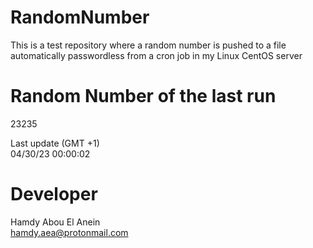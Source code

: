 # RandomNumber    
This is a test repository where a random number is pushed to a file automatically passwordless from a cron job in my Linux CentOS server    
# Random Number of the last run   
23235
      
Last update (GMT +1)    
04/30/23 00:00:02
# Developer    
Hamdy Abou El Anein   
hamdy.aea@protonmail.com
